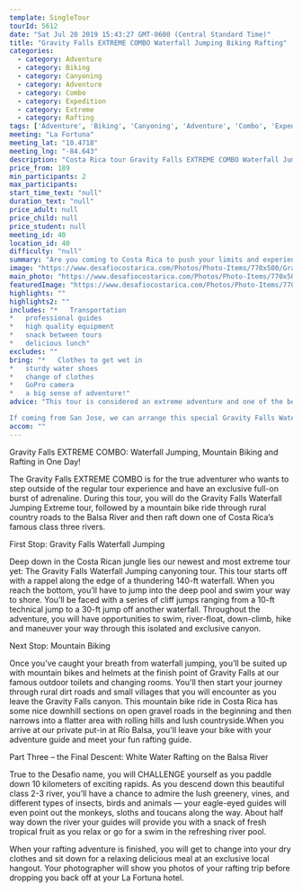 ```yaml
---
template: SingleTour
tourId: 5612
date: "Sat Jul 20 2019 15:43:27 GMT-0600 (Central Standard Time)"
title: "Gravity Falls EXTREME COMBO Waterfall Jumping Biking Rafting"
categories: 
  - category: Adventure
  - category: Biking
  - category: Canyoning
  - category: Adventure
  - category: Combo
  - category: Expedition
  - category: Extreme
  - category: Rafting
tags: ['Adventure', 'Biking', 'Canyoning', 'Adventure', 'Combo', 'Expedition', 'Extreme', 'Rafting']
meeting: "La Fortuna"
meeting_lat: "10.4718"
meeting_lng: "-84.643"
description: "Costa Rica tour Gravity Falls EXTREME COMBO Waterfall Jumping Biking Rafting, id 5612"
price_from: 189
min_participants: 2
max_participants: 
start_time_text: "null"
duration_text: "null"
price_adult: null
price_child: null
price_student: null
meeting_id: 40
location_id: 40
difficulty: "null"
summary: "Are you coming to Costa Rica to push your limits and experience maximum adrenaline? The Gravity Falls EXTREME COMBO FULL-DAY Triple Threat will make your Costa Rica vacation complete. You will be pushed to your limits as you jump from waterfalls, go mountain biking and finish rafting an amazing river near the Arenal Volcano."
image: "https://www.desafiocostarica.com/Photos/Photo-Items/770x500/Gravity-Falls-EXTREME-COMBO-Waterfall-Jumping-Biking-Rafting-1507317188.jpg"
main_photo: "https://www.desafiocostarica.com/Photos/Photo-Items/770x500/Gravity-Falls-EXTREME-COMBO-Waterfall-Jumping-Biking-Rafting-1507317188.jpg"
featuredImage: "https://www.desafiocostarica.com/Photos/Photo-Items/770x500/Gravity-Falls-EXTREME-COMBO-Waterfall-Jumping-Biking-Rafting-1507317188.jpg"
highlights: ""
highlights2: ""
includes: "*   Transportation
*   professional guides
*   high quality equipment
*   snack between tours
*   delicious lunch"
excludes: ""
bring: "*   Clothes to get wet in
*   sturdy water shoes
*   change of clothes
*   GoPro camera
*   a big sense of adventure!"
advice: "This tour is considered an extreme adventure and one of the best things to do in Costa Rica and advisable for those who are athletic and physically fit. No experience necessary. There are different jump heights throughout the tour and paths in case you decide to skip a jump - but the idea is to push yourself to your limits on this Costa Rica extreme tour Gravity Falls! Have a look at our Adventure Waiver if you have questions about our Costa Rica adventure tour policies.

If coming from San Jose, we can arrange this special Gravity Falls Waterfall Jumping Costa Rica canyoning expedition as a Desafio Adventure Connection where your journey is the adventure! Be sure to ask one of our Adventure Specialists to help you with your reservations. For reasons beyond our control (climate, river levels, etc.), we may change to a more-suitable tour with an equal or similar adventure-appeal or offer other tour options so you don't miss out on a fun day in Costa Rica. We reserve the right to cancel a trip due to unfavorable conditions & will only run a tour according to our policies. Full refund is given if (on rare occasion) no tour is run. This adventure involves some inherent risk and physical exertion, so you must be in good physical conditions! NOTE: We have an extra transport charge for hotels outside of our normal pick-up"
accom: ""
---
```

Gravity Falls EXTREME COMBO: Waterfall Jumping, Mountain Biking and Rafting in One Day!

The Gravity Falls EXTREME COMBO is for the true adventurer who wants to step outside of the regular tour experience and have an exclusive full-on burst of adrenaline. During this tour, you will do the Gravity Falls Waterfall Jumping Extreme tour, followed by a mountain bike ride through rural country roads to the Balsa River and then raft down one of Costa Rica’s famous class three rivers.

First Stop: Gravity Falls Waterfall Jumping

Deep down in the Costa Rican jungle lies our newest and most extreme tour yet: The Gravity Falls Waterfall Jumping canyoning tour. This tour starts off with a rappel along the edge of a thundering 140-ft waterfall. When you reach the bottom, you’ll have to jump into the deep pool and swim your way to shore. You’ll be faced with a series of cliff jumps ranging from a 10-ft technical jump to a 30-ft jump off another waterfall. Throughout the adventure, you will have opportunities to swim, river-float, down-climb, hike and maneuver your way through this isolated and exclusive canyon.

Next Stop: Mountain Biking

Once you’ve caught your breath from waterfall jumping, you’ll be suited up with mountain bikes and helmets at the finish point of Gravity Falls at our famous outdoor toilets and changing rooms. You'll then start your journey through rural dirt roads and small villages that you will encounter as you leave the Gravity Falls canyon. This mountain bike ride in Costa Rica has some nice downhill sections on open gravel roads in the beginning and then narrows into a flatter area with rolling hills and lush countryside.When you arrive at our private put-in at Río Balsa, you'll leave your bike with your adventure guide and meet your fun rafting guide.

Part Three – the Final Descent: White Water Rafting on the Balsa River

True to the Desafio name, you will CHALLENGE yourself as you paddle down 10 kilometers of exciting rapids. As you descend down this beautiful class 2-3 river, you’ll have a chance to admire the lush greenery, vines, and different types of insects, birds and animals — your eagle-eyed guides will even point out the monkeys, sloths and toucans along the way. About half way down the river your guides will provide you with a snack of fresh tropical fruit as you relax or go for a swim in the refreshing river pool.

When your rafting adventure is finished, you will get to change into your dry clothes and sit down for a relaxing delicious meal at an exclusive local hangout. Your photographer will show you photos of your rafting trip before dropping you back off at your La Fortuna hotel.